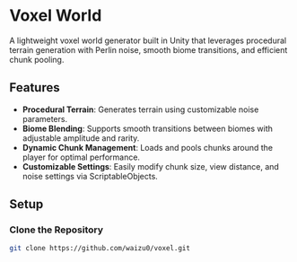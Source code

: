 # Voxel World

A lightweight voxel world generator built in Unity that leverages procedural terrain generation with Perlin noise, smooth biome transitions, and efficient chunk pooling.

## Features

- **Procedural Terrain**: Generates terrain using customizable noise parameters.
- **Biome Blending**: Supports smooth transitions between biomes with adjustable amplitude and rarity.
- **Dynamic Chunk Management**: Loads and pools chunks around the player for optimal performance.
- **Customizable Settings**: Easily modify chunk size, view distance, and noise settings via ScriptableObjects.

## Setup

### Clone the Repository
```bash
git clone https://github.com/waizu0/voxel.git
